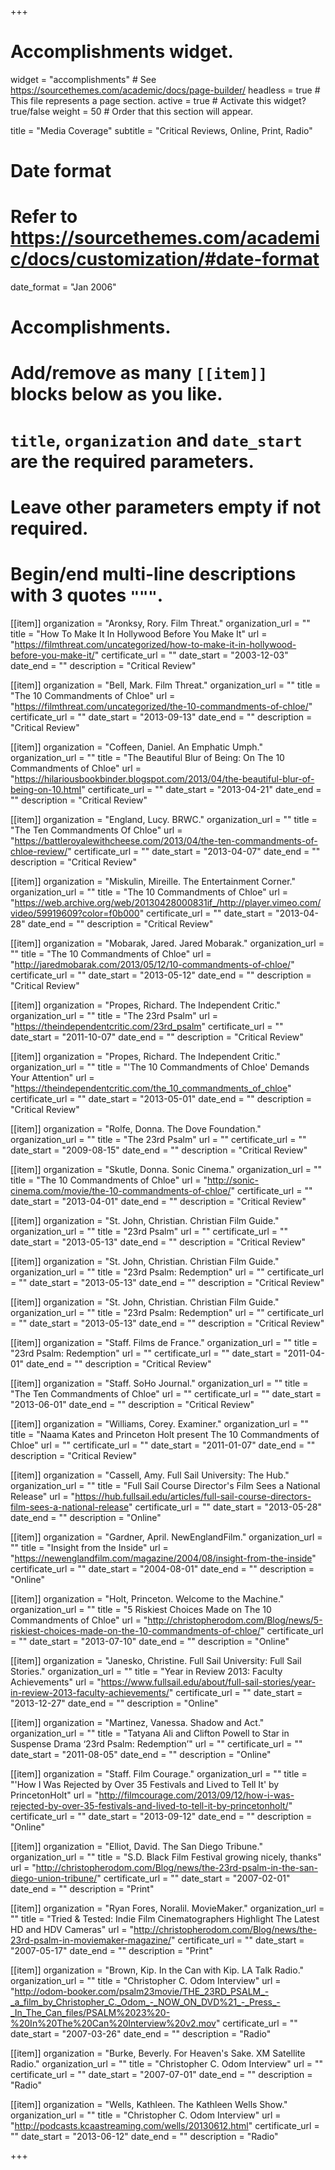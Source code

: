 +++
# Accomplishments widget.
widget = "accomplishments"  # See https://sourcethemes.com/academic/docs/page-builder/
headless = true  # This file represents a page section.
active = true  # Activate this widget? true/false
weight = 50  # Order that this section will appear.

title = "Media Coverage"
subtitle = "Critical Reviews, Online, Print, Radio"

# Date format
#   Refer to https://sourcethemes.com/academic/docs/customization/#date-format
date_format = "Jan 2006"

# Accomplishments.
#   Add/remove as many `[[item]]` blocks below as you like.
#   `title`, `organization` and `date_start` are the required parameters.
#   Leave other parameters empty if not required.
#   Begin/end multi-line descriptions with 3 quotes `"""`.

[[item]]
  organization = "Aronksy, Rory. Film Threat."
  organization_url = ""
  title = "How To Make It In Hollywood Before You Make It"
  url = "https://filmthreat.com/uncategorized/how-to-make-it-in-hollywood-before-you-make-it/"
  certificate_url = ""
  date_start = "2003-12-03"
  date_end = ""
  description = "Critical Review"

[[item]]
  organization = "Bell, Mark. Film Threat."
  organization_url = ""
  title = "The 10 Commandments of Chloe"
  url = "https://filmthreat.com/uncategorized/the-10-commandments-of-chloe/"
  certificate_url = ""
  date_start = "2013-09-13"
  date_end = ""
  description = "Critical Review"

[[item]]
  organization = "Coffeen, Daniel. An Emphatic Umph."
  organization_url = ""
  title = "The Beautiful Blur of Being: On The 10 Commandments of Chloe"
  url = "https://hilariousbookbinder.blogspot.com/2013/04/the-beautiful-blur-of-being-on-10.html"
  certificate_url = ""
  date_start = "2013-04-21"
  date_end = ""
  description = "Critical Review"

[[item]]
  organization = "England, Lucy. BRWC."
  organization_url = ""
  title = "The Ten Commandments Of Chloe"
  url = "https://battleroyalewithcheese.com/2013/04/the-ten-commandments-of-chloe-review/"
  certificate_url = ""
  date_start = "2013-04-07"
  date_end = ""
  description = "Critical Review"

[[item]]
  organization = "Miskulin, Mireille. The Entertainment Corner."
  organization_url = ""
  title = "The 10 Commandments of Chloe"
  url = "https://web.archive.org/web/20130428000831if_/http://player.vimeo.com/video/59919609?color=f0b000"
  certificate_url = ""
  date_start = "2013-04-28"
  date_end = ""
  description = "Critical Review"

[[item]]
  organization = "Mobarak, Jared. Jared Mobarak."
  organization_url = ""
  title = "The 10 Commandments of Chloe"
  url = "http://jaredmobarak.com/2013/05/12/10-commandments-of-chloe/"
  certificate_url = ""
  date_start = "2013-05-12"
  date_end = ""
  description = "Critical Review"

[[item]]
  organization = "Propes, Richard. The Independent Critic."
  organization_url = ""
  title = "The 23rd Psalm"
  url = "https://theindependentcritic.com/23rd_psalm"
  certificate_url = ""
  date_start = "2011-10-07"
  date_end = ""
  description = "Critical Review"

[[item]]
  organization = "Propes, Richard. The Independent Critic."
  organization_url = ""
  title = "'The 10 Commandments of Chloe' Demands Your Attention"
  url = "https://theindependentcritic.com/the_10_commandments_of_chloe"
  certificate_url = ""
  date_start = "2013-05-01"
  date_end = ""
  description = "Critical Review"

[[item]]
  organization = "Rolfe, Donna. The Dove Foundation."
  organization_url = ""
  title = "The 23rd Psalm"
  url = ""
  certificate_url = ""
  date_start = "2009-08-15"
  date_end = ""
  description = "Critical Review"

[[item]]
  organization = "Skutle, Donna. Sonic Cinema."
  organization_url = ""
  title = "The 10 Commandments of Chloe"
  url = "http://sonic-cinema.com/movie/the-10-commandments-of-chloe/"
  certificate_url = ""
  date_start = "2013-04-01"
  date_end = ""
  description = "Critical Review"

[[item]]
  organization = "St. John, Christian. Christian Film Guide."
  organization_url = ""
  title = "23rd Psalm"
  url = ""
  certificate_url = ""
  date_start = "2013-05-13"
  date_end = ""
  description = "Critical Review"

[[item]]
  organization = "St. John, Christian. Christian Film Guide."
  organization_url = ""
  title = "23rd Psalm: Redemption"
  url = ""
  certificate_url = ""
  date_start = "2013-05-13"
  date_end = ""
  description = "Critical Review"

[[item]]
  organization = "St. John, Christian. Christian Film Guide."
  organization_url = ""
  title = "23rd Psalm: Redemption"
  url = ""
  certificate_url = ""
  date_start = "2013-05-13"
  date_end = ""
  description = "Critical Review"

[[item]]
  organization = "Staff. Films de France."
  organization_url = ""
  title = "23rd Psalm: Redemption"
  url = ""
  certificate_url = ""
  date_start = "2011-04-01"
  date_end = ""
  description = "Critical Review"

[[item]]
  organization = "Staff. SoHo Journal."
  organization_url = ""
  title = "The Ten Commandments of Chloe"
  url = ""
  certificate_url = ""
  date_start = "2013-06-01"
  date_end = ""
  description = "Critical Review"

[[item]]
  organization = "Williams, Corey. Examiner."
  organization_url = ""
  title = "Naama Kates and Princeton Holt present The 10 Commandments of Chloe"
  url = ""
  certificate_url = ""
  date_start = "2011-01-07"
  date_end = ""
  description = "Critical Review"

[[item]]
  organization = "Cassell, Amy. Full Sail University: The Hub."
  organization_url = ""
  title = "Full Sail Course Director's Film Sees a National Release"
  url = "https://hub.fullsail.edu/articles/full-sail-course-directors-film-sees-a-national-release"
  certificate_url = ""
  date_start = "2013-05-28"
  date_end = ""
  description = "Online"

[[item]]
  organization = "Gardner, April. NewEnglandFilm."
  organization_url = ""
  title = "Insight from the Inside"
  url = "https://newenglandfilm.com/magazine/2004/08/insight-from-the-inside"
  certificate_url = ""
  date_start = "2004-08-01"
  date_end = ""
  description = "Online"

[[item]]
  organization = "Holt, Princeton. Welcome to the Machine."
  organization_url = ""
  title = "5 Riskiest Choices Made on The 10 Commandments of Chloe"
  url = "http://christopherodom.com/Blog/news/5-riskiest-choices-made-on-the-10-commandments-of-chloe/"
  certificate_url = ""
  date_start = "2013-07-10"
  date_end = ""
  description = "Online"

[[item]]
  organization = "Janesko, Christine. Full Sail University: Full Sail Stories."
  organization_url = ""
  title = "Year in Review 2013: Faculty Achievements"
  url = "https://www.fullsail.edu/about/full-sail-stories/year-in-review-2013-faculty-achievements/"
  certificate_url = ""
  date_start = "2013-12-27"
  date_end = ""
  description = "Online"

[[item]]
  organization = "Martinez, Vanessa. Shadow and Act."
  organization_url = ""
  title = "Tatyana Ali and Clifton Powell to Star in Suspense Drama ‘23rd Psalm: Redemption’"
  url = ""
  certificate_url = ""
  date_start = "2011-08-05"
  date_end = ""
  description = "Online"

[[item]]
  organization = "Staff. Film Courage."
  organization_url = ""
  title = "'How I Was Rejected by Over 35 Festivals and Lived to Tell It' by PrincetonHolt"
  url = "http://filmcourage.com/2013/09/12/how-i-was-rejected-by-over-35-festivals-and-lived-to-tell-it-by-princetonholt/"
  certificate_url = ""
  date_start = "2013-09-12"
  date_end = ""
  description = "Online"

[[item]]
  organization = "Elliot, David. The San Diego Tribune."
  organization_url = ""
  title = "S.D. Black Film Festival growing nicely, thanks"
  url = "http://christopherodom.com/Blog/news/the-23rd-psalm-in-the-san-diego-union-tribune/"
  certificate_url = ""
  date_start = "2007-02-01"
  date_end = ""
  description = "Print"

[[item]]
  organization = "Ryan Fores, Noralil. MovieMaker."
  organization_url = ""
  title = "Tried & Tested: Indie Film Cinematographers Highlight The Latest HD and HDV Cameras"
  url = "http://christopherodom.com/Blog/news/the-23rd-psalm-in-moviemaker-magazine/"
  certificate_url = ""
  date_start = "2007-05-17"
  date_end = ""
  description = "Print"

[[item]]
  organization = "Brown, Kip. In the Can with Kip. LA Talk Radio."
  organization_url = ""
  title = "Christopher C. Odom Interview"
  url = "http://odom-booker.com/psalm23movie/THE_23RD_PSALM_-_a_film_by_Christopher_C._Odom_-_NOW_ON_DVD%21_-_Press_-_In_The_Can_files/PSALM%2023%20-%20In%20The%20Can%20Interview%20v2.mov"
  certificate_url = ""
  date_start = "2007-03-26"
  date_end = ""
  description = "Radio"

[[item]]
  organization = "Burke, Beverly. For Heaven's Sake. XM Satellite Radio."
  organization_url = ""
  title = "Christopher C. Odom Interview"
  url = ""
  certificate_url = ""
  date_start = "2007-07-01"
  date_end = ""
  description = "Radio"

[[item]]
  organization = "Wells, Kathleen. The Kathleen Wells Show."
  organization_url = ""
  title = "Christopher C. Odom Interview"
  url = "http://podcasts.kcaastreaming.com/wells/20130612.html"
  certificate_url = ""
  date_start = "2013-06-12"
  date_end = ""
  description = "Radio"

+++
